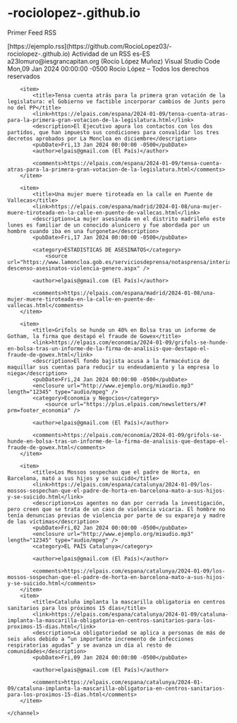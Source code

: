 # -rociolopez-.github.io
Primer Feed RSS
<?xml version="1.0" encoding="UTF-8"?>
<rss version="2.0">
    <channel>
        <title>Primer Feed RSS</title>
        <link>[https://ejemplo.rss](https://github.com/RocioLopez03/-rociolopez-.github.io)</link>
        <description>Actividad de un RSS</description>
        <language>es-ES</language>
        <webMaster>a23lomuro@iesgrancapitan.org (Rocío López Muñoz)</webMaster>
        <generator>Visual Studio Code</generator>
       <lastBuildDate>Mon,09 Jan 2024 00:00:00 -0500</lastBuildDate>
        <copyright>Rocío López – Todos los derechos reservados</copyright>

        <item>
            <title>Tensa cuenta atrás para la primera gran votación de la legislatura: el Gobierno ve factible incorporar cambios de Junts pero no del PP</title>
            <link>https://elpais.com/espana/2024-01-09/tensa-cuenta-atras-para-la-primera-gran-votacion-de-la-legislatura.html</link>
            <description>El Ejecutivo apura los contactos con los dos partidos, que han impuesto sus condiciones para convalidar los tres decretos aprobados por La Moncloa en diciembre</description>
            <pubDate>Fri,13 Jan 2024 00:00:00 -0500</pubDate>
            <author>elpais@gmail.com (El País)</author>

            <comments>https://elpais.com/espana/2024-01-09/tensa-cuenta-atras-para-la-primera-gran-votacion-de-la-legislatura.html</comments>
        </item>

        <item>
            <title>Una mujer muere tiroteada en la calle en Puente de Vallecas</title>
            <link>https://elpais.com/espana/madrid/2024-01-08/una-mujer-muere-tiroteada-en-la-calle-en-puente-de-vallecas.html</link>
            <description>La mujer asesinada en el distrito madrileño este lunes es familiar de un conocido alunicero y fue abordada por un hombre cuando iba en una furgoneta</description>
            <pubDate>Fri,17 Jan 2024 00:00:00 -0500</pubDate>
            
            <category>ESTADISTICAS DE ASESINATOS</category>
                <source url="https://www.lamoncloa.gob.es/serviciosdeprensa/notasprensa/interior/Paginas/2023/241123-descenso-asesinatos-violencia-genero.aspx" />
            
            <author>elpais@gmail.com (El País)</author>

            <comments>https://elpais.com/espana/madrid/2024-01-08/una-mujer-muere-tiroteada-en-la-calle-en-puente-de-vallecas.html</comments>
        </item>

        <item>
            <title>Grifols se hunde un 40% en Bolsa tras un informe de Gotham, la firma que destapó el fraude de Gowex</title>
            <link>https://elpais.com/economia/2024-01-09/grifols-se-hunde-en-bolsa-tras-un-informe-de-la-firma-de-analisis-que-destapo-el-fraude-de-gowex.html</link>
            <description>El fondo bajista acusa a la farmacéutica de maquillar sus cuentas para reducir su endeudamiento y la empresa lo niega</description>
            <pubDate>Fri,24 Jan 2024 00:00:00 -0500</pubDate>
            <enclosure url="http://www.ejemplo.org/miaudio.mp3" length="12345" type="audio/mpeg" />
            <category>Economía y Negocios</category>
                <source url="https://plus.elpais.com/newsletters/#?prm=footer_economia" />
            
            <author>elpais@gmail.com (El País)</author>

            <comments>https://elpais.com/economia/2024-01-09/grifols-se-hunde-en-bolsa-tras-un-informe-de-la-firma-de-analisis-que-destapo-el-fraude-de-gowex.html</comments>
        </item>

        <item>
            <title>Los Mossos sospechan que el padre de Horta, en Barcelona, mató a sus hijos y se suicidó</title>
            <link>https://elpais.com/espana/catalunya/2024-01-09/los-mossos-sospechan-que-el-padre-de-horta-en-barcelona-mato-a-sus-hijos-y-se-suicido.html</link>
            <description>Los agentes no dan por cerrada la investigación, pero creen que se trata de un caso de violencia vicaria. El hombre no tenía denuncias previas de violencia por parte de su expareja y madre de las víctimas</description>
            <pubDate>Fri,02 Jan 2024 00:00:00 -0500</pubDate>
            <enclosure url="http://www.ejemplo.org/miaudio.mp3" length="12345" type="audio/mpeg" />
            <category>EL PAÍS Catalunya</category>

            <author>elpais@gmail.com (El País)</author>

            <comments>https://elpais.com/espana/catalunya/2024-01-09/los-mossos-sospechan-que-el-padre-de-horta-en-barcelona-mato-a-sus-hijos-y-se-suicido.html</comments>
        </item>
        <item>
            <title>Cataluña implanta la mascarilla obligatoria en centros sanitarios para los próximos 15 días</title>
            <link>https://elpais.com/espana/catalunya/2024-01-09/cataluna-implanta-la-mascarilla-obligatoria-en-centros-sanitarios-para-los-proximos-15-dias.html</link>
            <description>La obligatoriedad se aplica a personas de más de seis años debido a “un importante incremento de infecciones respiratorias agudas” y se avanza un día al resto de comunidades</description>
            <pubDate>Fri,09 Jan 2024 00:00:00 -0500</pubDate>

            <author>elpais@gmail.com (El País)</author>

            <comments>https://elpais.com/espana/catalunya/2024-01-09/cataluna-implanta-la-mascarilla-obligatoria-en-centros-sanitarios-para-los-proximos-15-dias.html</comments>
        </item>

    </channel>
</rss>
